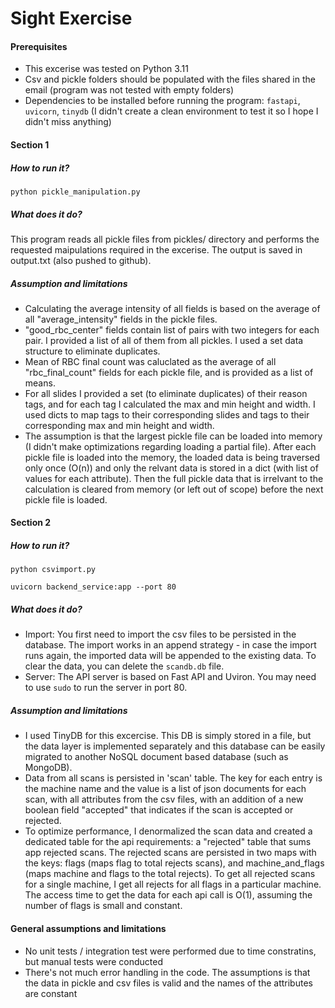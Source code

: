 # Sight Exercise

#### Prerequisites
- This excerise was tested on Python 3.11
- Csv and pickle folders should be populated with the files shared in the email (program was not tested with empty folders)
- Dependencies to be installed before running the program: `fastapi`, `uvicorn`, `tinydb` (I didn't create a clean environment to test it so I hope I didn't miss anything) 


#### Section 1
##### How to run it?
`python pickle_manipulation.py`

##### What does it do?
This program reads all pickle files from pickles/ directory and performs the requested maipulations required in the excerise. The output is saved in output.txt (also pushed to github).

##### Assumption and limitations
- Calculating the average intensity of all fields is based on the average of all "average_intensity" fields in the pickle files.
- "good_rbc_center" fields contain list of pairs with two integers for each pair. I provided a list of all of them from all pickles. I used a set data structure to eliminate duplicates.
- Mean of RBC final count was caluclated as the average of all "rbc_final_count" fields for each pickle file, and is provided as a list of means.
- For all slides I provided a set (to eliminate duplicates) of their reason tags, and for each tag I calculated the max and min height and width. I used dicts to map tags to their corresponding slides and tags to their corresponding max and min height and width.
- The assumption is that the largest pickle file can be loaded into memory (I didn't make optimizations regarding loading a partial file). After each pickle file is loaded into the memory, the loaded data is being traversed only once (O(n)) and only the relvant data is stored in a dict (with list of values for each attribute). Then the full pickle data that is irrelvant to the calculation is cleared from memory (or left out of scope) before the next pickle file is loaded.

#### Section 2
##### How to run it?
`python csvimport.py`

`uvicorn backend_service:app --port 80`

##### What does it do?
- Import: You first need to import the csv files to be persisted in the database. The import works in an append strategy - in case the import runs again, the imported data will be appended to the existing data. To clear the data, you can delete the `scandb.db` file.
- Server: The API server is based on Fast API and Uviron. You may need to use `sudo` to run the server in port 80.

##### Assumption and limitations
- I used TinyDB for this excercise. This DB is simply stored in a file, but the data layer is implemented separately and this database can be easily migrated to another NoSQL document based database (such as MongoDB).
- Data from all scans is persisted in 'scan' table. The key for each entry is the machine name and the value is a list of json documents for each scan, with all attributes from the csv files, with an addition of a new boolean field "accepted" that indicates if the scan is accepted or rejected.
- To optimize performance, I denormalized the scan data and created a dedicated table for the api requirements: a "rejected" table that sums app rejected scans. The rejected scans are persisted in two maps with the keys: flags (maps flag to total rejects scans), and machine_and_flags (maps machine and flags to the total rejects). To get all rejected scans for a single machine, I get all rejects for all flags in a particular machine. The access time to get the data for each api call is O(1), assuming the number of flags is small and constant.

#### General assumptions and limitations
- No unit tests / integration test were performed due to time constratins, but manual tests were conducted
- There's not much error handling in the code. The assumptions is that the data in pickle and csv files is valid and the names of the attributes are constant